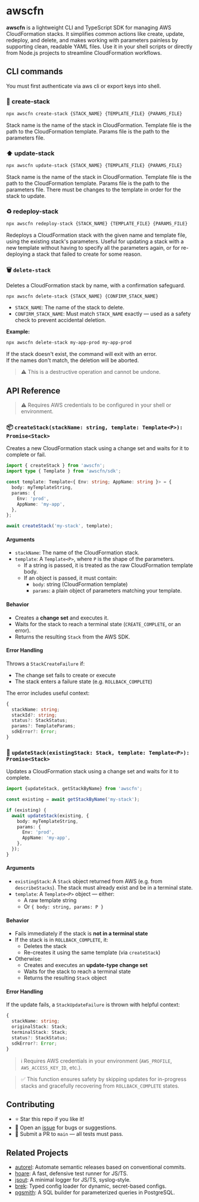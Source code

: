 # awscfn

**awscfn** is a lightweight CLI and TypeScript SDK for managing AWS CloudFormation stacks. It simplifies common actions like create, update, redeploy, and delete, and makes working with parameters painless by supporting clean, readable YAML files. Use it in your shell scripts or directly from Node.js projects to streamline CloudFormation workflows.

## CLI commands

You must first authenticate via aws cli or export keys into shell.

### 🚀 create-stack 

```bash
npx awscfn create-stack {STACK_NAME} {TEMPLATE_FILE} {PARAMS_FILE}
```

Stack name is the name of the stack in CloudFormation. Template file is the path to the CloudFormation template. Params file is the path to the parameters file.

### ⬆️ update-stack

```bash
npx awscfn update-stack {STACK_NAME} {TEMPLATE_FILE} {PARAMS_FILE}
```

Stack name is the name of the stack in CloudFormation. Template file is the path to the CloudFormation template. Params file is the path to the parameters file. There must be changes to the template in order for the stack to update.

### ♻️ redeploy-stack

```bash
npx awscfn redeploy-stack {STACK_NAME} {TEMPLATE_FILE} {PARAMS_FILE}
```

Redeploys a CloudFormation stack with the given name and template file, using the existing stack's parameters. Useful for updating a stack with a new template without having to specify all the parameters again, or for re-deploying a stack that failed to create for some reason.

### 🗑️ `delete-stack`

Deletes a CloudFormation stack by name, with a confirmation safeguard.

```bash
npx awscfn delete-stack {STACK_NAME} {CONFIRM_STACK_NAME}
```

- `STACK_NAME`: The name of the stack to delete.
- `CONFIRM_STACK_NAME`: Must match `STACK_NAME` exactly — used as a safety check to prevent accidental deletion.

**Example:**

```bash
npx awscfn delete-stack my-app-prod my-app-prod
```

If the stack doesn't exist, the command will exit with an error.  
If the names don't match, the deletion will be aborted.

> ⚠️ This is a destructive operation and cannot be undone.

## API Reference

> ⚠️ Requires AWS credentials to be configured in your shell or environment.

### 📦 `createStack(stackName: string, template: Template<P>): Promise<Stack>`

Creates a new CloudFormation stack using a change set and waits for it to complete or fail.

```ts
import { createStack } from 'awscfn';
import type { Template } from 'awscfn/sdk';

const template: Template<{ Env: string; AppName: string }> = {
  body: myTemplateString,
  params: {
    Env: 'prod',
    AppName: 'my-app',
  },
};

await createStack('my-stack', template);
```

#### Arguments

- `stackName`: The name of the CloudFormation stack.
- `template`: A `Template<P>`, where `P` is the shape of the parameters.
  - If a string is passed, it is treated as the raw CloudFormation template body.
  - If an object is passed, it must contain:
    - `body`: string (CloudFormation template)
    - `params`: a plain object of parameters matching your template.

#### Behavior

- Creates a **change set** and executes it.
- Waits for the stack to reach a terminal state (`CREATE_COMPLETE`, or an error).
- Returns the resulting `Stack` from the AWS SDK.

#### Error Handling

Throws a `StackCreateFailure` if:

- The change set fails to create or execute
- The stack enters a failure state (e.g. `ROLLBACK_COMPLETE`)

The error includes useful context:

```ts
{
  stackName: string;
  stackId?: string;
  status?: StackStatus;
  params?: TemplateParams;
  sdkError?: Error;
}
```

### 🔁 `updateStack(existingStack: Stack, template: Template<P>): Promise<Stack>`

Updates a CloudFormation stack using a change set and waits for it to complete.

```ts
import {updateStack, getStackByName} from 'awscfn';

const existing = await getStackByName('my-stack');

if (existing) {
  await updateStack(existing, {
    body: myTemplateString,
    params: {
      Env: 'prod',
      AppName: 'my-app',
    },
  });
}
```

#### Arguments

- `existingStack`: A `Stack` object returned from AWS (e.g. from `describeStacks`). The stack must already exist and be in a terminal state.
- `template`: A `Template<P>` object — either:
  - A raw template string
  - Or `{ body: string, params: P }`

#### Behavior

- Fails immediately if the stack is **not in a terminal state**
- If the stack is in `ROLLBACK_COMPLETE`, it:
  - Deletes the stack
  - Re-creates it using the same template (via `createStack`)
- Otherwise:
  - Creates and executes an **update-type change set**
  - Waits for the stack to reach a terminal state
  - Returns the resulting `Stack` object

#### Error Handling

If the update fails, a `StackUpdateFailure` is thrown with helpful context:

```ts
{
  stackName: string;
  originalStack: Stack;
  terminalStack: Stack;
  status?: StackStatus;
  sdkError?: Error;
}
```

> ℹ️ Requires AWS credentials in your environment (`AWS_PROFILE`, `AWS_ACCESS_KEY_ID`, etc.).

> ✅ This function ensures safety by skipping updates for in-progress stacks and gracefully recovering from `ROLLBACK_COMPLETE` states.

## Contributing

- ⭐ Star this repo if you like it!
- 🐛 Open an [issue](https://github.com/mhweiner/idkitx/issues) for bugs or suggestions.
- 🤝 Submit a PR to `main` — all tests must pass.

## Related Projects

- [autorel](https://github.com/mhweiner/autorel): Automate semantic releases based on conventional commits.
- [hoare](https://github.com/mhweiner/hoare): A fast, defensive test runner for JS/TS.
- [jsout](https://github.com/mhweiner/jsout): A minimal logger for JS/TS, syslog-style.
- [brek](https://github.com/mhweiner/brek): Typed config loader for dynamic, secret-based configs.
- [pgsmith](https://github.com/mhweiner/pgsmith): A SQL builder for parameterized queries in PostgreSQL.